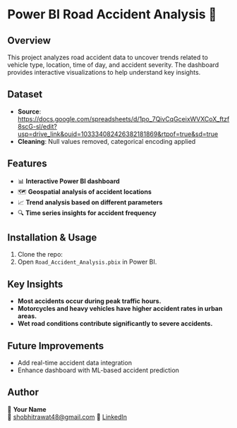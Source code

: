 # Power BI Road Accident Analysis 🚗

## Overview
This project analyzes road accident data to uncover trends related to vehicle type, location, time of day, and accident severity. The dashboard provides interactive visualizations to help understand key insights.

## Dataset
- **Source**: https://docs.google.com/spreadsheets/d/1po_7QivCqGceixWVXCoX_ftzf8scG-sl/edit?usp=drive_link&ouid=103334082426382181869&rtpof=true&sd=true
- **Cleaning**: Null values removed, categorical encoding applied

## Features
- 📊 **Interactive Power BI dashboard**
- 🗺️ **Geospatial analysis of accident locations**
- 📈 **Trend analysis based on different parameters**
- 🔍 **Time series insights for accident frequency**

## Installation & Usage
1. Clone the repo:
2. Open `Road_Accident_Analysis.pbix` in Power BI.

## Key Insights
- **Most accidents occur during peak traffic hours.**
- **Motorcycles and heavy vehicles have higher accident rates in urban areas.**
- **Wet road conditions contribute significantly to severe accidents.**

## Future Improvements
- Add real-time accident data integration
- Enhance dashboard with ML-based accident prediction

## Author
👤 **Your Name**  
📧 shobhitrawat48@gmail.com
🔗 [LinkedIn](www.linkedin.com/in/shobhit-rawat-21a55b200)

